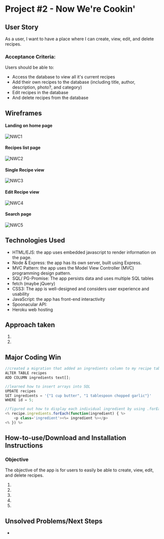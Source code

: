 # Project #2 - Now We're Cookin'

## User Story
As a user, I want to have a place where I can create, view, edit, and delete recipes.

### Acceptance Criteria:
Users should be able to:
- Access the database to view all it's current recipes
- Add their own recipes to the database (including title, author, description, photo?, and category)
- Edit recipes in the database
- And delete recipes from the database

## Wireframes
#### Landing on home page

![NWC1](./assets/NWC1.png)

#### Recipes list page

![NWC2](assets/NWC2.png)

#### Single Recipe view

![NWC3](assets/NWC3.png)

#### Edit Recipe view

![NWC4](assets/NWC4.png)

#### Search page

![NWC5](assets/NWC5.png)

## Technologies Used
- HTML/EJS: the app uses embedded javascript to render information on the page.
- Node & Express: the app has its own server, built using Express.
- MVC Pattern: the app uses the Model View Controller (MVC) programming design pattern. 
- SQL/ PG-Promise: The app persists data and uses multiple SQL tables
- fetch (maybe jQuery)
- CSS3: The app is well-designed and considers user experience and usability
- JavaScript: the app has front-end interactivity
- Spoonacular API: 
- Heroku web hosting

## Approach taken
1. 
2. 

## Major Coding Win
```js
//created a migration that added an ingredients column to my recipe table that used the array datatype
ALTER TABLE recipes 
ADD COLUMN ingredients text[];

//learned how to insert arrays into SQL
UPDATE recipes
SET ingredients = '{"1 cup butter", "1 tablespoon chopped garlic"}'
WHERE id = 5;

//figured out how to display each individual ingredient by using .forEach in ejs
<% recipe.ingredients.forEach(function(ingredient) { %>
    <p class='ingredient'><%= ingredient %></p>
<% }) %>
```

## How-to-use/Download and Installation Instructions

### Objective
The objective of the app is for users to easily be able to create, view, edit, and delete recipes.

1. 
2. 
3. 
4. 
5. 

## Unsolved Problems/Next Steps
- 